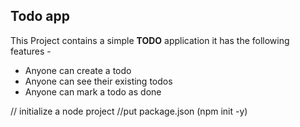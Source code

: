 ## Todo app
This Project contains a simple **TODO**
application it has the following features -

 - Anyone can create a todo
 - Anyone can see their existing todos
 - Anyone can mark a todo as done

 // initialize a node project
 //put package.json (npm init -y)